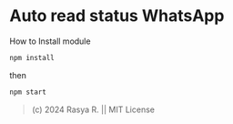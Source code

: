 # Auto read status WhatsApp
How to Install module
```bash
npm install
```
then
```bash
npm start
```

> (c) 2024 Rasya R. || MIT License
